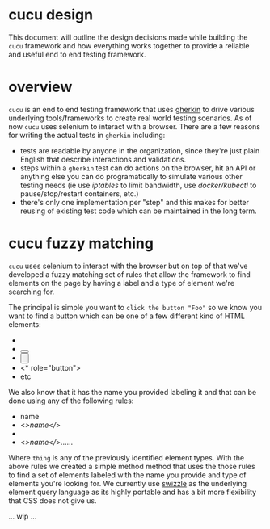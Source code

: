 # cucu design

This document will outline the design decisions made while building the `cucu`
framework and how everything works together to provide a reliable and useful
end to end testing framework.

# overview

`cucu` is an end to end testing framework that uses [gherkin]() to drive various
underlying tools/frameworks to create real world testing scenarios. As of now
`cucu` uses selenium to interact with a browser. There are a few reasons for
writing the actual tests in `gherkin` including:

 * tests are readable by anyone in the organization, since they're just plain
   English that describe interactions and validations.
 * steps within a `gherkin` test can do actions on the browser, hit an API or
   anything else you can do programatically to simulate various other testing
   needs (ie use *iptables* to limit bandwidth, use *docker/kubectl* to
   pause/stop/restart containers, etc.)
 * there's only one implementation per "step" and this makes for better reusing
   of existing test code which can be maintained in the long term.


# cucu fuzzy matching

`cucu` uses selenium to interact with the browser but on top of that we've
developed a fuzzy matching set of rules that allow the framework to find
elements on the page by having a label and a type of element we're searching for.

The principal is simple you want to `click the button "Foo"` so we know you want
to find a button which can be one of a few different kind of HTML elements:

  * <a>
  * <button>
  * <input type="button">
  * <* role="button">
  * etc

We also know that it has the name you provided labeling it and that can be
done using any of the following rules:

  * <thing>name</thing> 
  * <*>name</*><thing></thing>
  * <thing attribute="name"></thing>
  * <*>name</*>...<thing>...

Where `thing` is any of the previously identified element types. With the above
rules we created a simple method method that uses the those rules to find a set
of elements labeled with the name you provide and type of elements you're
looking for. We currently use [swizzle]() as the underlying element query
language as its highly portable and has a bit more flexibility that CSS does
not give us.

... wip ...

